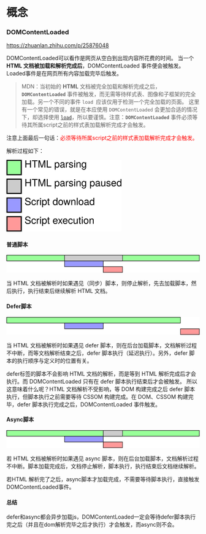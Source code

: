 # 概念

### DOMContentLoaded

https://zhuanlan.zhihu.com/p/25876048 

DOMContentLoaded可以看作是网页从空白到出现内容所花费的时间。 当一个 **HTML 文档被加载和解析完成后**，DOMContentLoaded 事件便会被触发。 Loaded事件是在网页所有内容加载完毕后触发。

> MDN：当初始的 **HTML** 文档被完全加载和解析完成之后，**`DOMContentLoaded`** 事件被触发，而无需等待样式表、图像和子框架的完全加载。另一个不同的事件 `load `应该仅用于检测一个完全加载的页面。 这里有一个常见的错误，就是在本应使用 `DOMContentLoaded` 会更加合适的情况下，却选择使用 [`load`](https://developer.mozilla.org/en-US/docs/Mozilla_event_reference/load)，所以要谨慎。注意：**`DOMContentLoaded`** 事件必须等待其所属script之前的样式表加载解析完成才会触发。 

注意上面最后一句话：<font color='red'>必须等待所属script之前的样式表加载解析完成才会触发。</font>

解析过程如下：

<img src="img/domcontentloaded1.png" alt="domcontentloaded1" style="zoom:50%;" />

#### 普通脚本

![domcontentloaded_normal](img/domcontentloaded_normal.png)

当 HTML 文档被解析时如果遇见（同步）脚本，则停止解析，先去加载脚本，然后执行，执行结束后继续解析 HTML 文档。 

#### Defer脚本

![domcontentloaded_defer](img/domcontentloaded_defer.png)

当 HTML 文档被解析时如果遇见 defer 脚本，则在后台加载脚本，文档解析过程不中断，而等文档解析结束之后，defer 脚本执行（延迟执行）。另外，defer 脚本的执行顺序与定义时的位置有关。 

defer标签的脚本不会影响 HTML 文档的解析，而是等到 HTML 解析完成后才会执行。而 DOMContentLoaded 只有在 defer 脚本执行结束后才会被触发。 所以这意味着什么呢？HTML 文档解析不受影响，等 DOM 构建完成之后 defer 脚本执行，但脚本执行之前需要等待 CSSOM 构建完成。在 DOM、CSSOM 构建完毕，defer 脚本执行完成之后，DOMContentLoaded 事件触发。 

#### Async脚本

![domcontentloaded_async](img/domcontentloaded_async.png)

若 HTML 文档被解析时如果遇见 async 脚本，则在后台加载脚本，文档解析过程不中断。脚本加载完成后，文档停止解析，脚本执行，执行结束后文档继续解析。

若HTML 解析完了之后，async脚本才加载完成，不需要等待脚本执行，直接触发DOMContentLoaded事件。

#### 总结

defer和async都会异步加载js，DOMContentLoaded一定会等待defer脚本执行完之后（并且在dom解析完毕之后才执行）才会触发，而async则不会。




